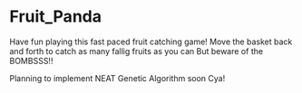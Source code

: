 # Fruit_Panda

Have fun playing this fast paced fruit catching game!
Move the basket back and forth to catch as many fallig fruits as you can
But beware of the BOMBSSS!!

Planning to implement NEAT Genetic Algorithm soon
Cya!

